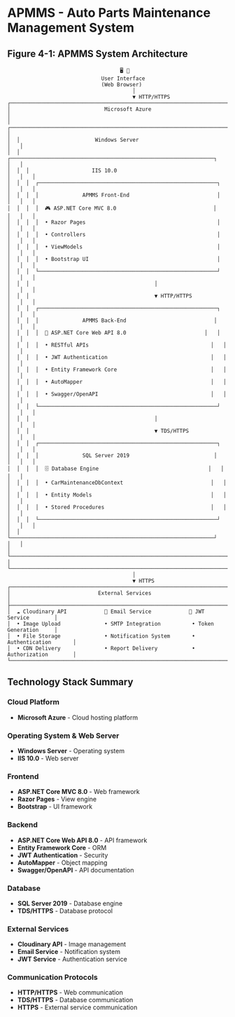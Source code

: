 # APMMS - Auto Parts Maintenance Management System
## Figure 4-1: APMMS System Architecture

```
                                    🖥️ 📱
                              User Interface
                              (Web Browser)
                                        │
                                        ▼ HTTP/HTTPS
┌─────────────────────────────────────────────────────────────────────────────────┐
│                              Microsoft Azure                                   │
│  ┌─────────────────────────────────────────────────────────────────────────┐   │
│  │                        Windows Server                                   │   │
│  │  ┌─────────────────────────────────────────────────────────────────┐   │   │
│  │  │                    IIS 10.0                                    │   │   │
│  │  │  ┌─────────────────────────────────────────────────────────┐   │   │   │
│  │  │  │              APMMS Front-End                            │   │   │   │
│  │  │  │  🎮 ASP.NET Core MVC 8.0                               │   │   │   │
│  │  │  │  • Razor Pages                                          │   │   │   │
│  │  │  │  • Controllers                                          │   │   │   │
│  │  │  │  • ViewModels                                           │   │   │   │
│  │  │  │  • Bootstrap UI                                         │   │   │   │
│  │  │  └─────────────────────────────────────────────────────────┘   │   │   │
│  │  │                                        │                        │   │   │
│  │  │                                        ▼ HTTP/HTTPS             │   │   │
│  │  │  ┌─────────────────────────────────────────────────────────┐   │   │   │
│  │  │  │              APMMS Back-End                            │   │   │   │
│  │  │  │  🚀 ASP.NET Core Web API 8.0                         │   │   │   │
│  │  │  │  • RESTful APIs                                       │   │   │   │
│  │  │  │  • JWT Authentication                                 │   │   │   │
│  │  │  │  • Entity Framework Core                              │   │   │   │
│  │  │  │  • AutoMapper                                         │   │   │   │
│  │  │  │  • Swagger/OpenAPI                                    │   │   │   │
│  │  │  └─────────────────────────────────────────────────────────┘   │   │   │
│  │  │                                        │                        │   │   │
│  │  │                                        ▼ TDS/HTTPS              │   │   │
│  │  │  ┌─────────────────────────────────────────────────────────┐   │   │   │
│  │  │  │              SQL Server 2019                           │   │   │   │
│  │  │  │  🗄️ Database Engine                                   │   │   │   │
│  │  │  │  • CarMaintenanceDbContext                            │   │   │   │
│  │  │  │  • Entity Models                                      │   │   │   │
│  │  │  │  • Stored Procedures                                  │   │   │   │
│  │  │  └─────────────────────────────────────────────────────────┘   │   │   │
│  │  └─────────────────────────────────────────────────────────────────┘   │   │
│  └─────────────────────────────────────────────────────────────────────────┘   │
└─────────────────────────────────────────────────────────────────────────────────┘
                                        │
                                        ▼ HTTPS
┌─────────────────────────────────────────────────────────────────────────────────┐
│                            External Services                                   │
├─────────────────────────────────────────────────────────────────────────────────┤
│  ☁️ Cloudinary API            📧 Email Service            🔐 JWT Service        │
│  • Image Upload              • SMTP Integration          • Token Generation     │
│  • File Storage              • Notification System       • Authentication       │
│  • CDN Delivery              • Report Delivery           • Authorization        │
└─────────────────────────────────────────────────────────────────────────────────┘
```

## Technology Stack Summary

### Cloud Platform
- **Microsoft Azure** - Cloud hosting platform

### Operating System & Web Server
- **Windows Server** - Operating system
- **IIS 10.0** - Web server

### Frontend
- **ASP.NET Core MVC 8.0** - Web framework
- **Razor Pages** - View engine
- **Bootstrap** - UI framework

### Backend
- **ASP.NET Core Web API 8.0** - API framework
- **Entity Framework Core** - ORM
- **JWT Authentication** - Security
- **AutoMapper** - Object mapping
- **Swagger/OpenAPI** - API documentation

### Database
- **SQL Server 2019** - Database engine
- **TDS/HTTPS** - Database protocol

### External Services
- **Cloudinary API** - Image management
- **Email Service** - Notification system
- **JWT Service** - Authentication service

### Communication Protocols
- **HTTP/HTTPS** - Web communication
- **TDS/HTTPS** - Database communication
- **HTTPS** - External service communication

